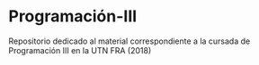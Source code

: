 # Programación-III
Repositorio dedicado al material correspondiente a la cursada de Programación III en la UTN FRA (2018)
